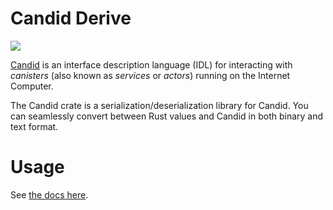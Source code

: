 # Candid Derive

![](https://github.com/dfinity/candid/workflows/Rust/badge.svg)

[Candid](https://github.com/dfinity/candid/tree/master/IDL.md) is an interface description language (IDL) for interacting with _canisters_ (also known as _services_ or _actors_) running on the Internet Computer.

The Candid crate is a serialization/deserialization library for Candid. You can seamlessly convert between Rust values and Candid in both binary and text format.

# Usage

See [the docs here](https://docs.rs/candid_derive).
